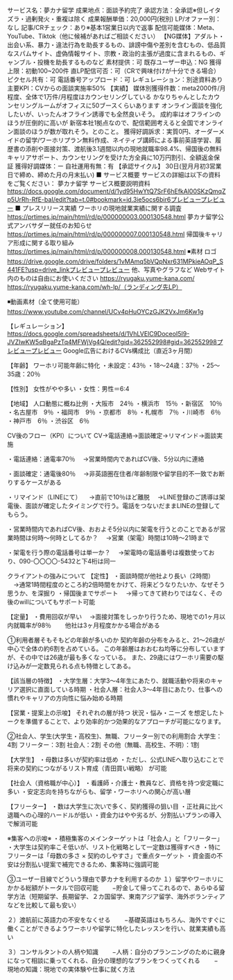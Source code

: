 サービス名：夢カナ留学
成果地点：面談予約完了
承認方法：全承認※但しイタズラ・過剰発火・重複は除く
成果報酬単価：20,000円(税別)
LP/オファー別：なし
記事/CRチェック：あり※基本1営業日以内で返事
配信可能媒体：Meta、YouTube、Tiktok（他に候補があればご相談ください）
【NG媒体】アダルト・出会い系、暴力・違法行為を助長するもの、誹謗中傷や差別を含むもの、低品質なスパムサイト、虚偽情報サイト、宗教・政治的主張が過度に含まれるもの、ギャンブル・投機を助長するものなど
素材提供：可
既存ユーザー申込：NG
獲得上限：初動100~200件
直LP配信可否：可（CRで興味付けが十分できる場合）
ピクセル共有：可
電話番号アップロード：可
レギュレーション：別途資料あり
主要KPI：CVからの面談実施率50%
【実績】
媒体別獲得件数：meta2000件/月程度、全体で1万件/月程度はカウンセリングしている
かなりちゃんとしたカウンセリングルームがオフィスに50ブースくらいあります
オンライン面談を強化したいが、いったんオフライン誘導でも全然良いそう。
成約率はオフラインのほうが圧倒的に高いが
新宿本社1拠点なので、配信範囲考えると全国でオンライン面談のほうが数が取れそう。とのこと。
獲得好調訴求：実質0円、オーダーメイドの留学/ワーホリプラン無料作成、ネイティブ講師による事前英語学習、履歴書の添削や面接対策、渡航後3.1週間以内の現地就職率98.4%、帰国後の無料キャリアサポート、カウンセリングを受けた方全員に10万円割引、全額返金保証
獲得好調媒体：ー
自社運用有無：有
【承認サイクル】
30日(翌月月初3営業日で締め、締めた月の月末払い)
■ サービス概要
サービスの詳細は以下の資料をご覧ください：
夢カナ留学 サービス概要説明資料
https://docs.google.com/document/d/1yd95HwYtQ7SrF6hEfkAl00SKzQmqZp5UrRh-RfE-baI/edit?tab=t.0#bookmark=id.3ie5ocs6bir6プレビュープレビュー
■ プレスリリース実績
ワーホリの現地就業実績に関する調査
https://prtimes.jp/main/html/rd/p/000000003.000130548.html
夢カナ留学公式アンバサダー就任のお知らせ
　https://prtimes.jp/main/html/rd/p/000000007.000130548.html
帰国後キャリア形成に関する取り組み
https://prtimes.jp/main/html/rd/p/000000008.000130548.html
◾️素材
ロゴ
https://drive.google.com/drive/folders/1vMAmq5bVQpNxr631MPkieAOqP_S441FE?usp=drive_linkプレビュープレビュー
他、写真やグラフなど
Webサイト内のものは自由にお使いください
https://ryugaku.yume-kana.com/
https://ryugaku.yume-kana.com/wh-lp/（ランディング先LP）

◾️動画素材（全て使用可能）
https://www.youtube.com/channel/UCv4pHuOYCzGJK2VxJm6Kw1g

【レギュレーション】
https://docs.google.com/spreadsheets/d/1VhLVElC9DoceoI5I9-JVZIwKW5qBgaPzTq4MFWjVg4Q/edit?gid=362552998#gid=362552998プレビュープレビュー
Google広告におけるCVs構成比（直近3ヶ月間）

【年齢】
ワーホリ可能年齢に特化
・未設定：43％
・18〜24歳：37％
・25〜35歳：20％

【性別】
女性がやや多い
・女性：男性＝6:4

【地域】
人口動態に概ね比例
・大阪市　24％
・横浜市　15％
・新宿区　10％
・名古屋市　9％
・福岡市　9％
・京都市　8％
・札幌市　7％
・川崎市　6％
・神戸市　6％
・渋谷区　6％


CV後のフロー（KPI）について
CV→電話連絡→面談確定→リマインド→面談実施

・電話連絡：通電率70％
　→営業時間内であればCV後、5分以内に連絡

・面談確定：通電後80％
　→非英語圏在住者/年齢制限や留学目的不一致でお断りするケースがある

・リマインド（LINEにて）
　→直前で10％ほど離脱
　→LINE登録のご誘導は架電後、面談が確定したタイミングで行う。電話をつないだままLINEの登録してもらう。

・営業時間内であればCV後、おおよそ5分以内に架電を行うとのことであるが営業時間は何時〜何時としてるか？
　→営業（架電）時間は10時～21時まで

・架電を行う際の電話番号は単一か？
　→架電時の電話番号は複数使っており、090-〇〇〇〇-5432と下4桁は同一


クライアントの強みについて
【定性】
・面談時間が他社より長い（2時間）
　→通常1時間程度のところ約2倍時間をかけて、将来どうなりたいか、なぜそう思うか、を深掘り
・帰国後までサポート
　→帰ってきて終わりではなく、その後のwillについてもサポート可能

【定量】
・費用回収が早い
　→面接対策をしっかり行うため、現地での1ヶ月以内就職率が98％
　　他社は3ヶ月程度かかる場合がある


①利用者層そもそもどの年齢が多いのか
契約年齢の分布をみると、21〜26歳が中心で全体の約6割を占めている。
この年齢層はおおむね均等に分布していますが、その中では26歳が最も多くなっている。
また、29歳にはワーホリ需要の駆け込みが一定数見られる点も特徴としてある。

【該当層の特徴】
・大学生層：大学3〜4年生にあたり、就職活動や将来のキャリア選択に直面している時期
・社会人層：社会人3〜4年目にあたり、仕事への慣れやキャリアの方向性に悩み始める時期

【営業・提案上の示唆】
それぞれの層が持つ 状況・悩み・ニーズ を想定したトークを準備することで、より効率的かつ効果的なアプローチが可能になります。


②社会人、学生(大学生・高校生)、無職、フリーター別での利用割合
大学生：4割
フリーター：3割
社会人：2割
その他（無職、高校生、不明）：1割

【大学生】
・母数は多いが契約率は低め
・ただし、公式LINEへ取り込むことで 将来の契約につながるリスト育成（青田買い戦略） が可能

【社会人（資格職が中心）】
・看護師・介護士・教員など、資格を持つ安定職に多い
・安定志向を持ちながらも、留学・ワーホリへの関心が高い層

【フリーター】
・数は大学生に次いで多く、契約獲得の狙い目
・正社員に比べ退職への心理的ハードルが低い
・資金力はやや劣るが、分割払いプランの導入で解消可能

※集客への示唆※
・積極集客のメインターゲットは「社会人」と「フリーター」
・大学生は契約率こそ低いが、リスト化戦略として一定数は獲得すべき
・特にフリーターは「母数の多さ × 契約のしやすさ」で重点ターゲット
・資金面の不安は分割払い提案で補完できるため、集客時に強調可能


③ユーザー目線でどういう理由で夢カナを利用するのか
１）留学やワーホリにかかる総額がトータルで回収可能
　　−貯金して帰ってこれるので、あらゆる留学方法（短期留学、長期留学、２カ国留学、東南アジア留学、海外ボランティアなどを比較して最も安い）

２）渡航前に英語力の不安をなくせる
　　−基礎英語はもちろん、海外ですぐに働くことができるようワーホリや留学に特化したレッスンを行い、就業実績も高い

３）コンサルタントの人柄や知識
　　−人柄：自分のプランニングのために親身になって相談に乗ってくれる、自分の理想的なプランをつくってくれる 
　　− 現地の知識：現地での実体験や仕事に就く方法